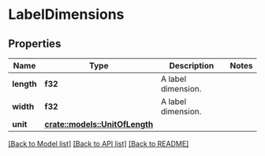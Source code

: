 # LabelDimensions

## Properties

Name | Type | Description | Notes
------------ | ------------- | ------------- | -------------
**length** | **f32** | A label dimension. | 
**width** | **f32** | A label dimension. | 
**unit** | [**crate::models::UnitOfLength**](UnitOfLength.md) |  | 

[[Back to Model list]](../README.md#documentation-for-models) [[Back to API list]](../README.md#documentation-for-api-endpoints) [[Back to README]](../README.md)


